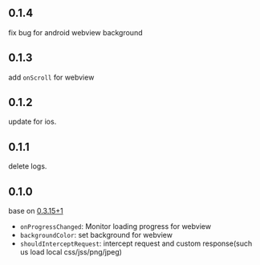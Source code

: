 ## 0.1.4

fix bug for android webview background

## 0.1.3

add `onScroll` for webview

## 0.1.2

update for ios.

## 0.1.1

delete logs.

## 0.1.0

base on [0.3.15+1](https://pub.dev/packages/webview_flutter/versions/0.3.15+1)
- `onProgressChanged`: Monitor loading progress for webview
- `backgroundColor`: set background for webview
- `shouldInterceptRequest`: intercept request and custom response(such us load local css/jss/png/jpeg)
